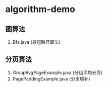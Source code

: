 # algorithm-demo


## 图算法
1. Bfs.java (最短路径算法)


## 分页算法
1. GroupAvgPageExample.java (分组平均分页)
2. PagePaddingExample.java (分页填补)
